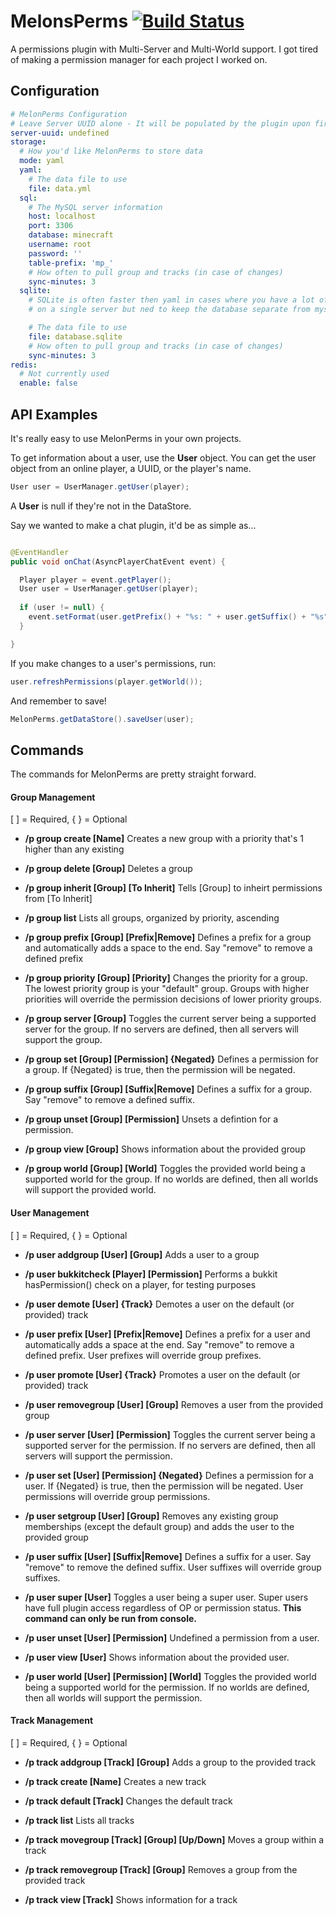 # MelonsPerms [![Build Status](https://travis-ci.org/Turqmelon/MelonsPerms.svg?branch=master)](https://travis-ci.org/Turqmelon/MelonsPerms)
A permissions plugin with Multi-Server and Multi-World support. I got tired of making a permission manager for each project I worked on.

## Configuration
```yml
# MelonPerms Configuration
# Leave Server UUID alone - It will be populated by the plugin upon first startup
server-uuid: undefined
storage:
  # How you'd like MelonPerms to store data
  mode: yaml
  yaml:
    # The data file to use
    file: data.yml
  sql:
    # The MySQL server information
    host: localhost
    port: 3306
    database: minecraft
    username: root
    password: ''
    table-prefix: 'mp_'
    # How often to pull group and tracks (in case of changes)
    sync-minutes: 3
  sqlite:
    # SQLite is often faster then yaml in cases where you have a lot of players
    # on a single server but ned to keep the database separate from mysql.

    # The data file to use
    file: database.sqlite
    # How often to pull group and tracks (in case of changes)
    sync-minutes: 3
redis:
  # Not currently used
  enable: false
```

## API Examples
It's really easy to use MelonPerms in your own projects.

To get information about a user, use the **User** object. You can get the user object from an online player, a UUID, or the player's name.

```java
User user = UserManager.getUser(player);
```

A **User** is null if they're not in the DataStore.

Say we wanted to make a chat plugin, it'd be as simple as...

```java

@EventHandler
public void onChat(AsyncPlayerChatEvent event) {

  Player player = event.getPlayer();
  User user = UserManager.getUser(player);
  
  if (user != null) {
    event.setFormat(user.getPrefix() + "%s: " + user.getSuffix() + "%s");
  }

}

```

If you make changes to a user's permissions, run:

```java
user.refreshPermissions(player.getWorld());
```

And remember to save!

```java
MelonPerms.getDataStore().saveUser(user);
```

## Commands
The commands for MelonPerms are pretty straight forward.

#### Group Management
[ ] = Required, { } = Optional
* **/p group create [Name]**
Creates a new group with a priority that's 1 higher than any existing

* **/p group delete [Group]**
Deletes a group

* **/p group inherit [Group] [To Inherit]**
Tells [Group] to inheirt permissions from [To Inherit]

* **/p group list**
Lists all groups, organized by priority, ascending

* **/p group prefix [Group] [Prefix|Remove]**
Defines a prefix for a group and automatically adds a space to the end. Say "remove" to remove a defined prefix

* **/p group priority [Group] [Priority]**
Changes the priority for a group. The lowest priority group is your "default" group. Groups with higher priorities will override the permission decisions of lower priority groups.

* **/p group server [Group]**
Toggles the current server being a supported server for the group. If no servers are defined, then all servers will support the group.

* **/p group set [Group] [Permission] {Negated}**
Defines a permission for a group. If {Negated} is true, then the permission will be negated.

* **/p group suffix [Group] [Suffix|Remove]**
Defines a suffix for a group. Say "remove" to remove a defined suffix.

* **/p group unset [Group] [Permission]**
Unsets a defintion for a permission.

* **/p group view [Group]**
Shows information about the provided group

* **/p group world [Group] [World]**
Toggles the provided world being a supported world for the group. If no worlds are defined, then all worlds will support the provided world.

#### User Management
[ ] = Required, { } = Optional
* **/p user addgroup [User] [Group]**
Adds a user to a group

* **/p user bukkitcheck [Player] [Permission]**
Performs a bukkit hasPermission() check on a player, for testing purposes

* **/p user demote [User] {Track}**
Demotes a user on the default (or provided) track

* **/p user prefix [User] [Prefix|Remove]**
Defines a prefix for a user and automatically adds a space at the end. Say "remove" to remove a defined prefix. User prefixes will override group prefixes.

* **/p user promote [User] {Track}**
Promotes a user on the default (or provided) track

* **/p user removegroup [User] [Group]**
Removes a user from the provided group

* **/p user server [User] [Permission]**
Toggles the current server being a supported server for the permission. If no servers are defined, then all servers will support the permission.
 
* **/p user set [User] [Permission] {Negated}**
Defines a permission for a user. If {Negated} is true, then the permission will be negated. User permissions will override group permissions.

* **/p user setgroup [User] [Group]**
Removes any existing group memberships (except the default group) and adds the user to the provided group

* **/p user suffix [User] [Suffix|Remove]**
Defines a suffix for a user. Say "remove" to remove the defined suffix. User suffixes will override group suffixes.

* **/p user super [User]**
Toggles a user being a super user. Super users have full plugin access regardless of OP or permission status. **This command can only be run from console.**

* **/p user unset [User] [Permission]**
Undefined a permission from a user.

* **/p user view [User]**
Shows information about the provided user.

* **/p user world [User] [Permission] [World]**
Toggles the provided world being a supported world for the permission. If no worlds are defined, then all worlds will support the permission.

#### Track Management
[ ] = Required, { } = Optional
* **/p track addgroup [Track] [Group]**
Adds a group to the provided track

* **/p track create [Name]**
Creates a new track

* **/p track default [Track]**
Changes the default track

* **/p track list**
Lists all tracks

* **/p track movegroup [Track] [Group] [Up/Down]**
Moves a group within a track

* **/p track removegroup [Track] [Group]**
Removes a group from the provided track

* **/p track view [Track]**
Shows information for a track
